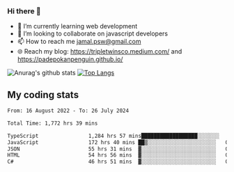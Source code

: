 ### Hi there 👋

<!--
**padepokanpenguin/padepokanpenguin** is a ✨ _special_ ✨ repository because its `README.md` (this file) appears on your GitHub profile.
-->

- 🌱 I’m currently learning  web development
- 👯 I’m looking to collaborate on javascript developers
- 📫 How to reach me jamal.psw@gmail.com
- 🌐 Reach my blog:
   https://tripletwinsco.medium.com/ and
   https://padepokanpenguin.github.io/

![Anurag's github stats](https://github-readme-stats.vercel.app/api?username=padepokanpenguin&count_private=true&disable_animations=false&show_icons=true&theme=default)
[![Top Langs](https://github-readme-stats.vercel.app/api/top-langs/?username=padepokanpenguin&theme=default&layout=compact)](https://github.com/padepokanpenguin)

## My coding stats

<!--START_SECTION:waka-->

```txt
From: 16 August 2022 - To: 26 July 2024

Total Time: 1,772 hrs 39 mins

TypeScript                1,284 hrs 57 mins██████████████████░░░░░░░   72.49 %
JavaScript                172 hrs 40 mins ██▒░░░░░░░░░░░░░░░░░░░░░░   09.74 %
JSON                      55 hrs 31 mins  ▓░░░░░░░░░░░░░░░░░░░░░░░░   03.13 %
HTML                      54 hrs 56 mins  ▓░░░░░░░░░░░░░░░░░░░░░░░░   03.10 %
C#                        46 hrs 51 mins  ▓░░░░░░░░░░░░░░░░░░░░░░░░   02.64 %
```

<!--END_SECTION:waka-->


